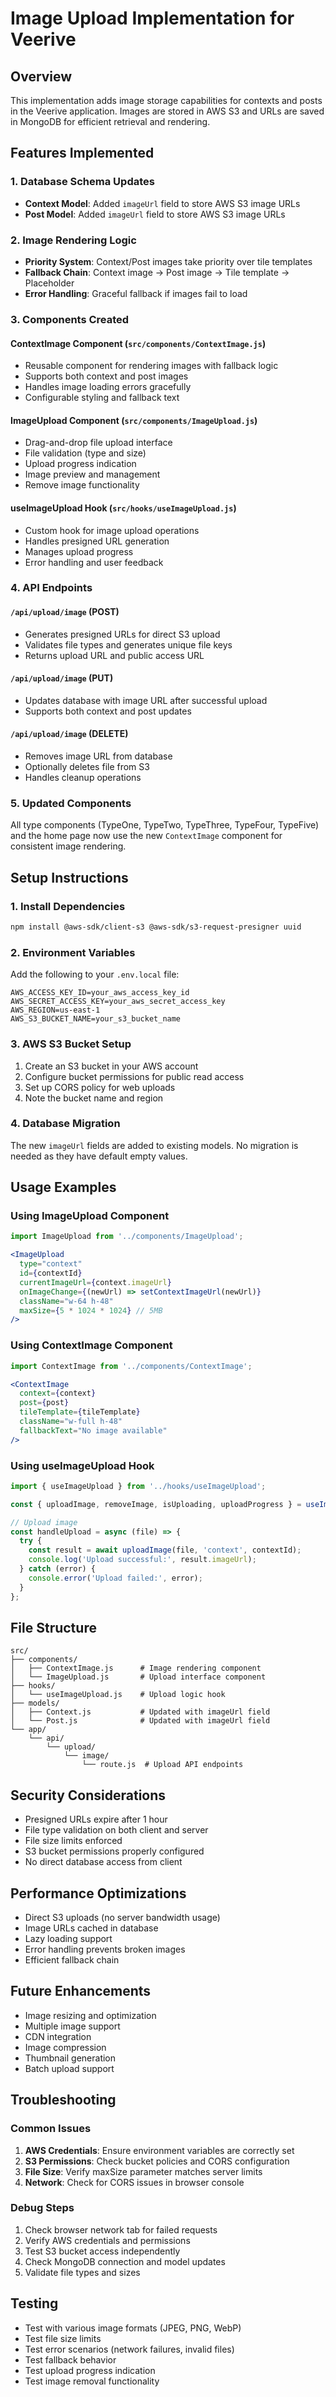 # Image Upload Implementation for Veerive

## Overview
This implementation adds image storage capabilities for contexts and posts in the Veerive application. Images are stored in AWS S3 and URLs are saved in MongoDB for efficient retrieval and rendering.

## Features Implemented

### 1. Database Schema Updates
- **Context Model**: Added `imageUrl` field to store AWS S3 image URLs
- **Post Model**: Added `imageUrl` field to store AWS S3 image URLs

### 2. Image Rendering Logic
- **Priority System**: Context/Post images take priority over tile templates
- **Fallback Chain**: Context image → Post image → Tile template → Placeholder
- **Error Handling**: Graceful fallback if images fail to load

### 3. Components Created

#### ContextImage Component (`src/components/ContextImage.js`)
- Reusable component for rendering images with fallback logic
- Supports both context and post images
- Handles image loading errors gracefully
- Configurable styling and fallback text

#### ImageUpload Component (`src/components/ImageUpload.js`)
- Drag-and-drop file upload interface
- File validation (type and size)
- Upload progress indication
- Image preview and management
- Remove image functionality

#### useImageUpload Hook (`src/hooks/useImageUpload.js`)
- Custom hook for image upload operations
- Handles presigned URL generation
- Manages upload progress
- Error handling and user feedback

### 4. API Endpoints

#### `/api/upload/image` (POST)
- Generates presigned URLs for direct S3 upload
- Validates file types and generates unique file keys
- Returns upload URL and public access URL

#### `/api/upload/image` (PUT)
- Updates database with image URL after successful upload
- Supports both context and post updates

#### `/api/upload/image` (DELETE)
- Removes image URL from database
- Optionally deletes file from S3
- Handles cleanup operations

### 5. Updated Components
All type components (TypeOne, TypeTwo, TypeThree, TypeFour, TypeFive) and the home page now use the new `ContextImage` component for consistent image rendering.

## Setup Instructions

### 1. Install Dependencies
```bash
npm install @aws-sdk/client-s3 @aws-sdk/s3-request-presigner uuid
```

### 2. Environment Variables
Add the following to your `.env.local` file:
```env
AWS_ACCESS_KEY_ID=your_aws_access_key_id
AWS_SECRET_ACCESS_KEY=your_aws_secret_access_key
AWS_REGION=us-east-1
AWS_S3_BUCKET_NAME=your_s3_bucket_name
```

### 3. AWS S3 Bucket Setup
1. Create an S3 bucket in your AWS account
2. Configure bucket permissions for public read access
3. Set up CORS policy for web uploads
4. Note the bucket name and region

### 4. Database Migration
The new `imageUrl` fields are added to existing models. No migration is needed as they have default empty values.

## Usage Examples

### Using ImageUpload Component
```jsx
import ImageUpload from '../components/ImageUpload';

<ImageUpload
  type="context"
  id={contextId}
  currentImageUrl={context.imageUrl}
  onImageChange={(newUrl) => setContextImageUrl(newUrl)}
  className="w-64 h-48"
  maxSize={5 * 1024 * 1024} // 5MB
/>
```

### Using ContextImage Component
```jsx
import ContextImage from '../components/ContextImage';

<ContextImage
  context={context}
  post={post}
  tileTemplate={tileTemplate}
  className="w-full h-48"
  fallbackText="No image available"
/>
```

### Using useImageUpload Hook
```jsx
import { useImageUpload } from '../hooks/useImageUpload';

const { uploadImage, removeImage, isUploading, uploadProgress } = useImageUpload();

// Upload image
const handleUpload = async (file) => {
  try {
    const result = await uploadImage(file, 'context', contextId);
    console.log('Upload successful:', result.imageUrl);
  } catch (error) {
    console.error('Upload failed:', error);
  }
};
```

## File Structure
```
src/
├── components/
│   ├── ContextImage.js      # Image rendering component
│   └── ImageUpload.js       # Upload interface component
├── hooks/
│   └── useImageUpload.js    # Upload logic hook
├── models/
│   ├── Context.js           # Updated with imageUrl field
│   └── Post.js              # Updated with imageUrl field
└── app/
    └── api/
        └── upload/
            └── image/
                └── route.js  # Upload API endpoints
```

## Security Considerations
- Presigned URLs expire after 1 hour
- File type validation on both client and server
- File size limits enforced
- S3 bucket permissions properly configured
- No direct database access from client

## Performance Optimizations
- Direct S3 uploads (no server bandwidth usage)
- Image URLs cached in database
- Lazy loading support
- Error handling prevents broken images
- Efficient fallback chain

## Future Enhancements
- Image resizing and optimization
- Multiple image support
- CDN integration
- Image compression
- Thumbnail generation
- Batch upload support

## Troubleshooting

### Common Issues
1. **AWS Credentials**: Ensure environment variables are correctly set
2. **S3 Permissions**: Check bucket policies and CORS configuration
3. **File Size**: Verify maxSize parameter matches server limits
4. **Network**: Check for CORS issues in browser console

### Debug Steps
1. Check browser network tab for failed requests
2. Verify AWS credentials and permissions
3. Test S3 bucket access independently
4. Check MongoDB connection and model updates
5. Validate file types and sizes

## Testing
- Test with various image formats (JPEG, PNG, WebP)
- Test file size limits
- Test error scenarios (network failures, invalid files)
- Test fallback behavior
- Test upload progress indication
- Test image removal functionality
